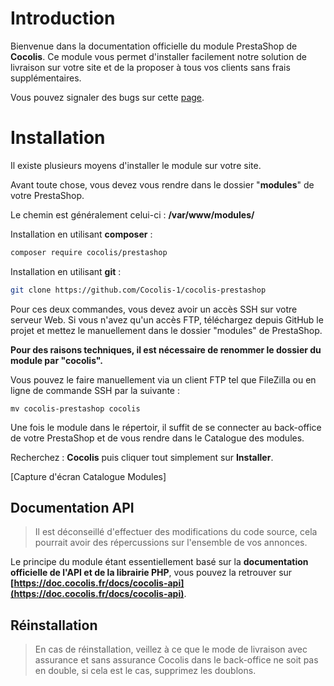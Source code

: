 # Introduction

Bienvenue dans la documentation officielle du module PrestaShop de **Cocolis**. 
Ce module vous permet d'installer facilement notre solution de livraison sur votre site et de la proposer à tous vos clients sans frais supplémentaires.

Vous pouvez signaler des bugs sur cette [page](https://github.com/Cocolis-1/cocolis-prestashop/issues).

# Installation

Il existe plusieurs moyens d'installer le module sur votre site.

Avant toute chose, vous devez vous rendre dans le dossier "**modules**" de votre PrestaShop.

Le chemin est généralement celui-ci : **/var/www/modules/**

Installation en utilisant **composer** :

```bash
composer require cocolis/prestashop
```

Installation en utilisant **git** :

```bash
git clone https://github.com/Cocolis-1/cocolis-prestashop
```

Pour ces deux commandes, vous devez avoir un accès SSH sur votre serveur Web. Si vous n'avez qu'un accès FTP, téléchargez depuis GitHub le projet et mettez le manuellement dans le dossier "modules" de PrestaShop.

**Pour des raisons techniques, il est nécessaire de renommer le dossier du module par "cocolis".**

Vous pouvez le faire manuellement via un client FTP tel que FileZilla ou en ligne de commande SSH par la suivante :

`mv cocolis-prestashop cocolis`

Une fois le module dans le répertoir, il suffit de se connecter au back-office de votre PrestaShop et de vous rendre dans le Catalogue des modules.

Recherchez : **Cocolis** puis cliquer tout simplement sur **Installer**.

[Capture d'écran Catalogue Modules]

## Documentation API

> Il est déconseillé d'effectuer des modifications du code source, cela pourrait avoir des répercussions sur l'ensemble de vos annonces.


Le principe du module étant essentiellement basé sur la **documentation officielle de l'API et de la librairie PHP**, vous pouvez la retrouver sur **[https://doc.cocolis.fr/docs/cocolis-api](https://doc.cocolis.fr/docs/cocolis-api)**.

## Réinstallation

> En cas de réinstallation, veillez à ce que le mode de livraison avec assurance et sans assurance Cocolis dans le back-office ne soit pas en double, si cela est le cas, supprimez les doublons.

